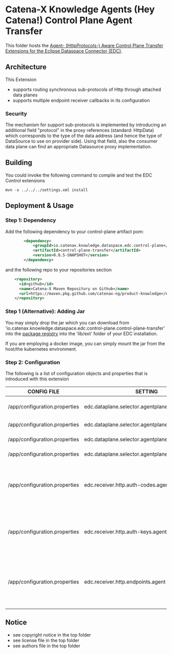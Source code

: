 # Catena-X Knowledge Agents (Hey Catena!) Control Plane Agent Transfer

This folder hosts the [Agent- (HttpProtocols-) Aware Control Plane Transfer Extensions for the Eclipse Dataspace Connector (EDC)](https://projects.eclipse.org/projects/technology.dataspaceconnector).

## Architecture

This Extension 
- supports routing synchronous sub-protocols of Http through attached data planes
- supports multiple endpoint receiver callbacks in its configuration

### Security

The mechanism for support sub-protocols is implemented by introducing an additional field "protocol" in the
proxy references (standard: HttpData) which corresponds to the type of the data address (and hence the type of DataSource
to use on provider side). Using that field, also the consumer data plane can find an appropriate Datasource proxy implementation.

## Building

You could invoke the following command to compile and test the EDC Control extensions

```console
mvn -s ../../../settings.xml install
```

## Deployment & Usage

### Step 1: Dependency

Add the following dependency to your control-plane artifact pom:

```xml
        <dependency>
            <groupId>io.catenax.knowledge.dataspace.edc.control-plane</groupId>
            <artifactId>control-plane-transfer</artifactId>
            <version>0.8.5-SNAPSHOT</version>
        </dependency>
```

and the following repo to your repositories section

```xml
    <repository>
      <id>github</id>
      <name>Catena-X Maven Repository on Github</name>
      <url>https://maven.pkg.github.com/catenax-ng/product-knowledge</url>
    </repository> 
```

### Step 1 (Alternative): Adding Jar

You may simply drop the jar which you can download from 'io.catenax.knowledge.dataspace.edc.control-plane.control-plane-transfer' into the [package registry](https://github.com/orgs/catenax-ng/packages?repo_name=product-knowledge) into
the 'lib/ext' folder of your EDC installation.

If you are employing a docker image, you can simply mount the jar from the host/the kubernetes environment.

### Step 2: Configuration 

The following is a list of configuration objects and properties that is introduced with this extension

| CONFIG FILE | SETTING        | Required  | Example                                                                | Description                          | List |
|---          |---	           |---	       |---	                                                                    |---                                   |--|
| /app/configuration.properties| edc.dataplane.selector.agentplane.url          |           | http://oem-data-plane:8082/  | Data Plane Api of the Agent Plane              |  | 
| /app/configuration.properties| edc.dataplane.selector.agentplane.sourcetypes           |           | urn:cx:Protocol:w3c:Http#SPARQL  | Source/Proxy Protocols   | X | 
| /app/configuration.properties| edc.dataplane.selector.agentplane.destinationtypes           |           | HttpProxy  | Transfer Protocols          |  | 
| /app/configuration.properties| edc.dataplane.selector.agentplane.properties           |           | { "publicApiUrl": "http://oem-data-plane:8185/api/public" } | Http transfer endpoint         |  | 
| /app/configuration.properties| edc.receiver.http.auth-codes.agent          |           | X-Api-Key  | Additional callback receiver auth key (if the default one is already used)              |  | 
| /app/configuration.properties| edc.receiver.http.auth-keys.agent           |           |   | Additional callback receiver auth key (if the default one is already used)    |  | 
| /app/configuration.properties| edc.receiver.http.endpoints.agent          |           | http://oem-data-plane:8186/callback/endpoint-data-reference | Additional callback receiver endpoont (if the default one is already used)   |  | 

## Notice

* see copyright notice in the top folder
* see license file in the top folder
* see authors file in the top folder

